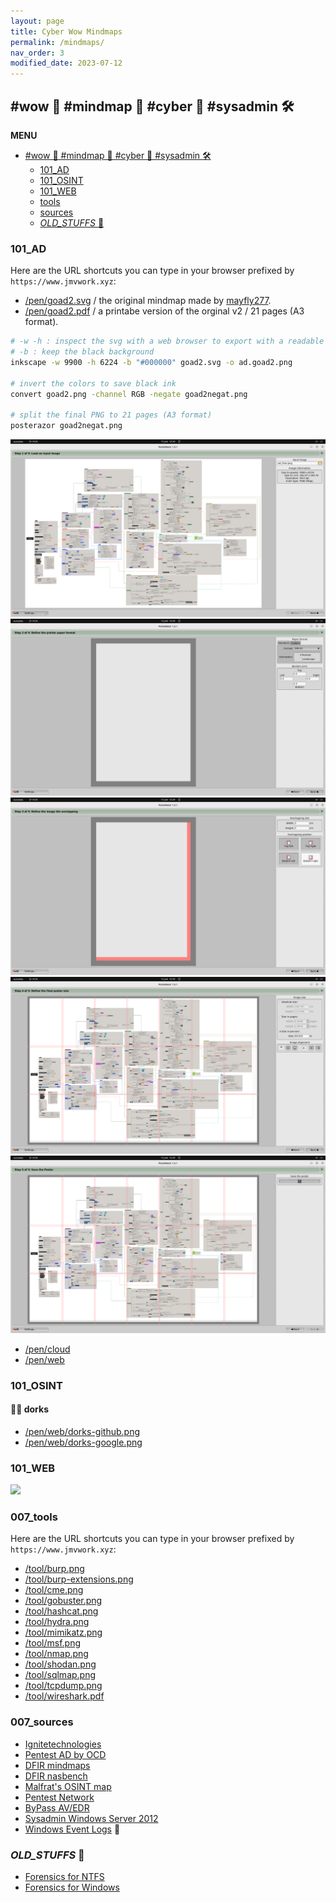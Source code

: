 ```yaml
---
layout: page
title: Cyber Wow Mindmaps
permalink: /mindmaps/
nav_order: 3
modified_date: 2023-07-12
---
```


## <a name='wowmindmapcybersysadmin'></a> #wow 👀 #mindmap 🧠 #cyber 🔫 #sysadmin 🛠️

**MENU**

<!-- vscode-markdown-toc -->
* [ #wow 👀 #mindmap 🧠 #cyber 🔫 #sysadmin 🛠️](#wowmindmapcybersysadmin)
	* [101_AD](#AD)
	* [101_OSINT](#OSINT)
	* [101_WEB](#WEB)
	* [tools](#tools)
	* [sources](#sources)
	* [_OLD_STUFFS_ 🥱](#OLD_STUFFS_)

<!-- vscode-markdown-toc-config
	numbering=false
	autoSave=true
	/vscode-markdown-toc-config -->
<!-- /vscode-markdown-toc -->

### <a name='AD'></a>101_AD

Here are the URL shortcuts you can type in your browser prefixed by ```https://www.jmvwork.xyz```:

* [/pen/goad2.svg](/pen/goad2.svg) / the original mindmap made by [mayfly277](mayfly277.github.io).
* [/pen/goad2.pdf](/pen/goad2.pdf) / a printabe version of the orginal v2 / 21 pages (A3 format).

```sh
# -w -h : inspect the svg with a web browser to export with a readable size 
# -b : keep the black background
inkscape -w 9900 -h 6224 -b "#000000" goad2.svg -o ad.goad2.png

# invert the colors to save black ink
convert goad2.png -channel RGB -negate goad2negat.png

# split the final PNG to 21 pages (A3 format)  
posterazor goad2negat.png
```
![](/assets/images/goad2-svg-2-pdf-1.png)
![](/assets/images/goad2-svg-2-pdf-2.png)
![](/assets/images/goad2-svg-2-pdf-3.png)
![](/assets/images/goad2-svg-2-pdf-4.png)
![](/assets/images/goad2-svg-2-pdf-5.png)


* [/pen/cloud](/pen/cloud)
* [/pen/web](/pen/web)

### <a name='OSINT'></a>101_OSINT

#### <a name='dorks'></a>👀🧠 dorks

* [/pen/web/dorks-github.png](/pen/web/dorks-github.png)
* [/pen/web/dorks-google.png](/pen/web/dorks-google.png)

### <a name='WEB'></a>101_WEB

![](/pen/web#attacks)

### <a name='tools'></a>007_tools 

Here are the URL shortcuts you can type in your browser prefixed by ```https://www.jmvwork.xyz```:

* [/tool/burp.png](/tool/cme.png)
* [/tool/burp-extensions.png](/tool/cme.png)
* [/tool/cme.png](/tool/cme.png)
* [/tool/gobuster.png](/tool/gobuster.png)
* [/tool/hashcat.png](/tool/hashcat.png)
* [/tool/hydra.png](/tool/hydra.png)
* [/tool/mimikatz.png](/tool/mimikatz.png)
* [/tool/msf.png](/tool/msf.png)
* [/tool/nmap.png](/tool/nmap.png)
* [/tool/shodan.png](/tool/shodan.png)
* [/tool/sqlmap.png](/tool/sqlmap.png)
* [/tool/tcpdump.png](/tool/tcpdump.png)
* [/tool/wireshark.pdf](/tool//wireshark.pdf)

### <a name='sources'></a>007_sources

* [Ignitetechnologies](https://github.com/Ignitetechnologies/Mindmap)
* [Pentest AD by OCD](https://orange-cyberdefense.github.io/ocd-mindmaps/)
* [DFIR mindmaps](https://github.com/AndrewRathbun/DFIRMindMaps)
* [DFIR nasbench](https://github.com/nasbench/MindMaps)
* [Malfrat's OSINT map](https://map.malfrats.industries/)
* [Pentest Network](https://github.com/c4s73r/NetworkNightmare)
* [ByPass AV/EDR](https://github.com/CMEPW/BypassAV)
* [Sysadmin Windows Server 2012](https://xmind.app/m/eZ7i/)
* [Windows Event Logs](https://github.com/mdecrevoisier/Microsoft-eventlog-mindmap) 📃

### <a name='OLD_STUFFS_'></a>_OLD_STUFFS_ 🥱

* [Forensics for NTFS](/mindmaps/svg/win-for-ntfs.svg)
* [Forensics for Windows](/mindmaps/svg/win-for-invest-roadmap.svg)